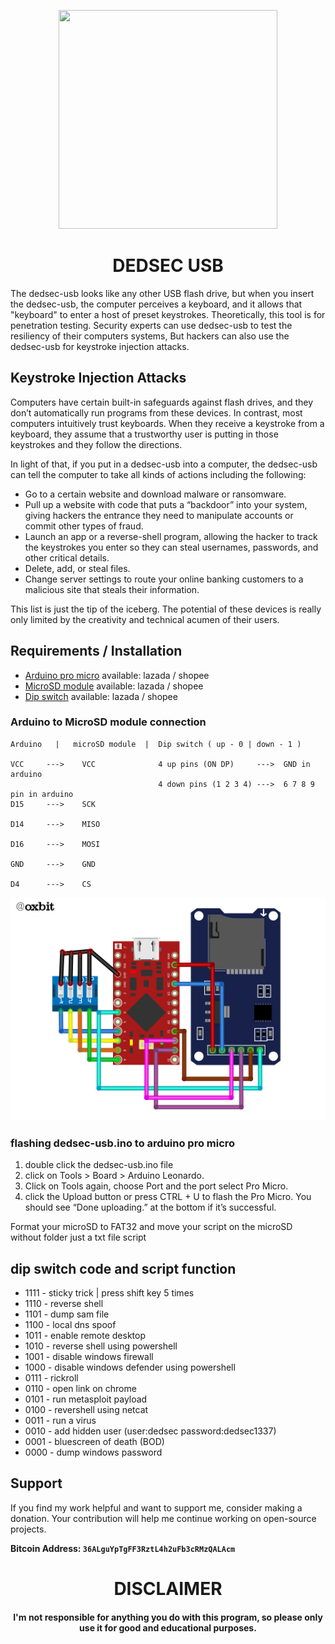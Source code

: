 
<p align="center">
<img src="https://cdn-icons-png.flaticon.com/512/4397/4397263.png", width="350", height="350">
</p>
<h1 align="center"> DEDSEC USB </h1>

The dedsec-usb looks like any other USB flash drive, but when you insert the dedsec-usb, the computer perceives a keyboard, and it allows that "keyboard" to enter a host of preset keystrokes. Theoretically, this tool is for penetration testing. Security experts can use dedsec-usb to test the resiliency of their computers systems, But hackers can also use the dedsec-usb for keystroke injection attacks.

## Keystroke Injection Attacks

Computers have certain built-in safeguards against flash drives, and they don’t automatically run programs from these devices. In contrast, most computers intuitively trust keyboards. When they receive a keystroke from a keyboard, they assume that a trustworthy user is putting in those keystrokes and they follow the directions.

In light of that, if you put in a dedsec-usb into a computer, the dedsec-usb can tell the computer to take all kinds of actions including the following:

  -   Go to a certain website and download malware or ransomware.
  -   Pull up a website with code that puts a “backdoor” into your system, giving hackers the entrance they need to manipulate accounts or commit other types of fraud.
  -   Launch an app or a reverse-shell program, allowing the hacker to track the keystrokes you enter so they can steal usernames, passwords, and other critical details.
  -   Delete, add, or steal files.
  -   Change server settings to route your online banking customers to a malicious site that steals their information.

This list is just the tip of the iceberg. The potential of these devices is really only limited by the creativity and technical acumen of their users.


## Requirements / Installation
- [Arduino pro micro](https://lazada.com) available: lazada / shopee
- [MicroSD module](https://lazada.com) available: lazada / shopee
- [Dip switch](https://lazada.com) available: lazada / shopee

### Arduino to MicroSD module connection
```
Arduino   |   microSD module  |  Dip switch ( up - 0 | down - 1 ) 

VCC     --->    VCC              4 up pins (ON DP)     --->  GND in arduino
                                 4 down pins (1 2 3 4) --->  6 7 8 9 pin in arduino 
D15     --->    SCK

D14     --->    MISO

D16     --->    MOSI

GND     --->    GND

D4      --->    CS
```
<p align="center">
    <img alt="DEDSEC-USB-LAYOUT" src="https://github.com/0xbitx/Dedsec-usb/blob/main/layout.png" style="max-width:100%;max-height:100%;" />
  </p>

### flashing dedsec-usb.ino to arduino pro micro
 
 1. double click the dedsec-usb.ino file
 2. click on Tools > Board > Arduino Leonardo.
 3. Click on Tools again, choose Port and the port select Pro Micro.
 4. click the Upload button or press CTRL + U to flash the Pro Micro. You should see “Done uploading.” at the bottom if it’s successful.

 Format your microSD to FAT32 and move your script on the microSD without folder just a txt file script
  
## dip switch code and script function
- 1111 - sticky trick | press shift key 5 times
- 1110 - reverse shell
- 1101 - dump sam file
- 1100 - local dns spoof
- 1011 - enable remote desktop
- 1010 - reverse shell using powershell
- 1001 - disable windows firewall
- 1000 - disable windows defender using powershell
- 0111 - rickroll
- 0110 - open link on chrome
- 0101 - run metasploit payload
- 0100 - revershell using netcat
- 0011 - run a virus 
- 0010 - add hidden user (user:dedsec password:dedsec1337)
- 0001 - bluescreen of death (BOD)
- 0000 - dump windows password

## Support

If you find my work helpful and want to support me, consider making a donation. Your contribution will help me continue working on open-source projects.

**Bitcoin Address: `36ALguYpTgFF3RztL4h2uFb3cRMzQALAcm`**


<h1 align="center"> DISCLAIMER </h1>

<h4 align="center">I'm not responsible for anything you do with this program, so please only use it for good and educational purposes. </h4>


